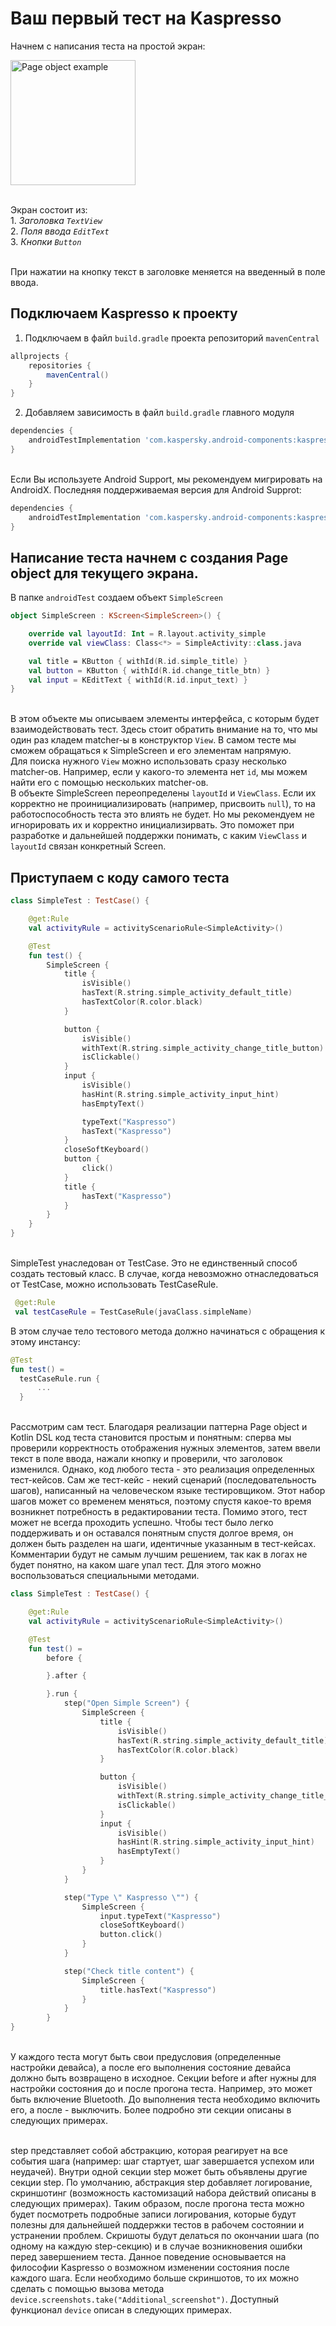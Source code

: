 # Ваш первый тест на Kaspresso

Начнем с написания теста на простой экран:

<img src="images/First_tutorial_screen.png" alt="Page object example" width="200"/>

<br> Экран состоит из:
<br> 1. *Заголовка `TextView`*
<br> 2. *Поля ввода `EditText`*
<br> 3. *Кнопки `Button`*

<br> При нажатии на кнопку текст в заголовке меняется на введенный в поле ввода.

## Подключаем Kaspresso к проекту

1. Подключаем в файл `build.gradle` проекта репозиторий `mavenCentral`

```groovy
allprojects {
    repositories {
        mavenCentral()
    }
}
```

2. Добавляем зависимость в файл `build.gradle` главного модуля

```groovy
dependencies {
    androidTestImplementation 'com.kaspersky.android-components:kaspresso:<latest_version>'
}
```

<br> Если Вы используете Android Support, мы рекомендуем мигрировать на AndroidX. Последняя поддерживаемая версия для Android Supprot:

```groovy
dependencies {
    androidTestImplementation 'com.kaspersky.android-components:kaspresso:1.0.1-support'
}
```

## Написание теста начнем с создания Page object для текущего экрана.
В папке `androidTest` создаем объект `SimpleScreen`

```kotlin
object SimpleScreen : KScreen<SimpleScreen>() {

    override val layoutId: Int = R.layout.activity_simple
    override val viewClass: Class<*> = SimpleActivity::class.java

    val title = KButton { withId(R.id.simple_title) }
    val button = KButton { withId(R.id.change_title_btn) }
    val input = KEditText { withId(R.id.input_text) }
}
```
<br> В этом объекте мы описываем элементы интерфейса, с которым будет взаимодействовать тест. Здесь стоит обратить внимание на то, что мы один раз кладем matcher-ы в конструктор `View`. В самом тесте мы сможем обращаться к SimpleScreen и его элементам напрямую.
<br> Для поиска нужного `View` можно использовать сразу несколько matcher-ов. Например, если у какого-то элемента нет `id`, мы можем найти его с помощью нескольких matcher-ов. 
<br> В объекте SimpleScreen переопределены `layoutId` и `ViewClass`. Если их корректно не проинициализировать (например, присвоить `null`), то на работоспособность теста это влиять не будет. Но мы рекомендуем не игнорировать их и корректно инициализирвать. Это поможет при разработке и дальнейшей поддержки понимать, с каким `ViewClass` и `layoutId` связан конкретный Screen.

## Приступаем с коду самого теста
```kotlin
class SimpleTest : TestCase() {

    @get:Rule
    val activityRule = activityScenarioRule<SimpleActivity>()

    @Test
    fun test() {
        SimpleScreen {
            title {
                isVisible()
                hasText(R.string.simple_activity_default_title)
                hasTextColor(R.color.black)
            }

            button {
                isVisible()
                withText(R.string.simple_activity_change_title_button)
                isClickable()
            }
            input {
                isVisible()
                hasHint(R.string.simple_activity_input_hint)
                hasEmptyText()

                typeText("Kaspresso")
                hasText("Kaspresso")
            }
            closeSoftKeyboard()
            button {
                click()
            }
            title {
                hasText("Kaspresso")
            }
        }
    }
}
```

<br> SimpleTest унаследован от TestCase. Это не единственный способ создать тестовый класс. В случае, когда невозможно отнаследоваться от TestCase, можно использовать TestCaseRule. 
```kotlin
 @get:Rule
 val testCaseRule = TestCaseRule(javaClass.simpleName)
```
В этом случае тело тестового метода должно начинаться с обращения к этому инстансу:
```kotlin
@Test
fun test() =
  testCaseRule.run {
      ...  
  }
```

<br> Рассмотрим сам тест. Благодаря реализации паттерна Page object и Kotlin DSL код теста становится простым и понятным: сперва мы проверили корректность отображения нужных элементов, затем ввели текст в поле ввода, нажали кнопку и проверили, что заголовок изменился. Однако, код любого теста - это реализация определенных тест-кейсов. Сам же тест-кейс - некий сценарий (последовательность шагов), написанный на человеческом языке тестировщиком. Этот набор шагов может со временем меняться, поэтому спустя какое-то время возникнет потребность в редактировании теста. Помимо этого, тест может не всегда проходить успешно. Чтобы тест было легко поддерживать и он оставался понятным спустя долгое время, он должен быть разделен на шаги, идентичные указанным в тест-кейсах. Комментарии будут не самым лучшим решением, так как в логах не будет понятно, на каком шаге упал тест. Для этого можно воспользоваться специальными методами.

```kotlin
class SimpleTest : TestCase() {

    @get:Rule
    val activityRule = activityScenarioRule<SimpleActivity>()

    @Test
    fun test() =
        before {

        }.after {

        }.run {
            step("Open Simple Screen") {
                SimpleScreen {
                    title {
                        isVisible()
                        hasText(R.string.simple_activity_default_title)
                        hasTextColor(R.color.black)
                    }

                    button {
                        isVisible()
                        withText(R.string.simple_activity_change_title_button)
                        isClickable()
                    }
                    input {
                        isVisible()
                        hasHint(R.string.simple_activity_input_hint)
                        hasEmptyText()
                    }
                }
            }

            step("Type \" Kaspresso \"") {
                SimpleScreen {
                    input.typeText("Kaspresso")
                    closeSoftKeyboard()
                    button.click()
                }
            }

            step("Check title content") {
                SimpleScreen {
                    title.hasText("Kaspresso")
                }
            }
        }
}
```
<br> У каждого теста могут быть свои предусловия (определенные настройки девайса), а после его выполнения состояние девайса должно быть возвращено в исходное. Секции before и after нужны для настройки состояния до и после прогона теста. Например, это может быть включение Bluetooth. До выполнения теста необходимо включить его, а после - выключить. Более подробно эти секции описаны в следующих примерах. 

<br> step представляет собой абстракцию, которая реагирует на все события шага (например: шаг стартует, шаг завершается успехом или неудачей). Внутри одной секции step может быть объявлены другие секции step. По умолчанию, абстракция step добавляет логирование, скриншотинг (возможность кастомизаций набора действий описаны в следующих примерах). Таким образом, после прогона теста можно будет посмотреть подробные записи логирования, которые будут полезны для дальнейшей поддержки тестов в рабочем состоянии и устранении проблем. Скришоты будут делаться по окончании шага (по одному на каждую step-секцию) и в случае возникновения ошибки перед завершением теста. Данное поведение основывается на философии Kaspresso о возможном изменении состояния после каждого шага. Если необходимо больше скриншотов, то их можно сделать с помощью вызова метода `device.screenshots.take("Additional_screenshot")`. Доступный функционал `device` описан в следующих примерах.

